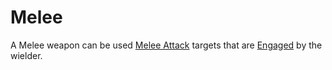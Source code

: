# Melee

A Melee weapon can be used [Melee Attack](../../Game%20Procedures/Combat/Melee%20Attack.md) targets that are [Engaged](../../Game%20Procedures/Conditions/Engaged.md) by the wielder.
